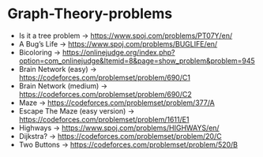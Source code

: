 # Graph-Theory-problems
- Is it a tree problem -> https://www.spoj.com/problems/PT07Y/en/
- A Bug’s Life         -> https://www.spoj.com/problems/BUGLIFE/en/
- Bicoloring -> https://onlinejudge.org/index.php?option=com_onlinejudge&Itemid=8&page=show_problem&problem=945
- Brain Network (easy) -> https://codeforces.com/problemset/problem/690/C1
- Brain Network (medium) -> https://codeforces.com/problemset/problem/690/C2
- Maze -> https://codeforces.com/problemset/problem/377/A
- Escape The Maze (easy version) -> https://codeforces.com/problemset/problem/1611/E1
- Highways -> https://www.spoj.com/problems/HIGHWAYS/en/
- Dijkstra? -> https://codeforces.com/problemset/problem/20/C
- Two Buttons -> https://codeforces.com/problemset/problem/520/B
